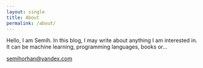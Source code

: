```yaml
---
layout: single
title: About
permalink: /about/
---
```


Hello, I am Semih. In this blog, I may write about anything I am interested in. It can be machine learning, programming languages, books or...<br />


semihorhan@yandex.com
